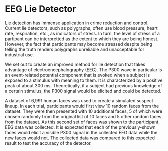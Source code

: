 # EEG Lie Detector

Lie detection has immense application in crime reduction and control. Current lie detectors, such as polygraphs, often use blood pressure, heart rate, respiration, etc., as indicators of stress. In turn, the level of stress of a partipant can be interpretted as the extent to which they are being honest. However, the fact that participants may become stressed despite being telling the truth renders polygraphs unreliable and unacceptable for industrial use.

We set out to create an improved method for lie detection that takes advantage of electroencephalography (EEG). The P300 wave in particular is an event-related potential component that is evoked when a subject is exposed to a stimulus with meaning to them. It is characterized by a positive peak of about 300 ms. Theoretically, if a subject had previous knowledge of a certain stimulus, the P300 signal would be elicited and could be detected.

A dataset of 6,991 human faces was used to create a simulated suspect lineup. In each trial, participants would first view 10 random faces from the dataset. They were then presented with 10 additional faces, 5 of which were chosen randomly from the original list of 10 faces and 5 other random faces from the dataset. As this second set of faces was shown to the participant, EEG data was collected. It is expected that each of the previously-shown faces would elicit a visible P300 signal in the collected EEG data while the new faces would not. The collected data was compared to this expected result to test the accuracy of the detector.
